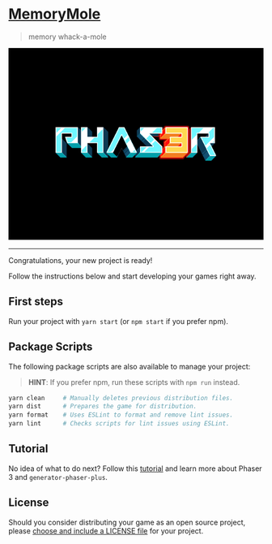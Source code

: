 # [MemoryMole](https://example.com/)

>   memory whack-a-mole

![Screenshot](screenshot.png)

---

Congratulations, your new project is ready!

Follow the instructions below and start developing your games right away.


## First steps

Run your project with `yarn start` (or `npm start` if you prefer npm).


## Package Scripts

The following package scripts are also available to manage your project:

>   **HINT**: If you prefer npm, run these scripts with `npm run` instead.

```sh
yarn clean     # Manually deletes previous distribution files.
yarn dist      # Prepares the game for distribution.
yarn format    # Uses ESLint to format and remove lint issues.
yarn lint      # Checks scripts for lint issues using ESLint.
```

## Tutorial

No idea of what to do next? Follow this [tutorial][t] and learn more about
Phaser 3 and `generator-phaser-plus`.

[t]: https://github.com/rblopes/generator-phaser-plus#a-brief-tutorial


## License

Should you consider distributing your game as an open source project, please
[choose and include a LICENSE file](http://choosealicense.com/) for your
project.
